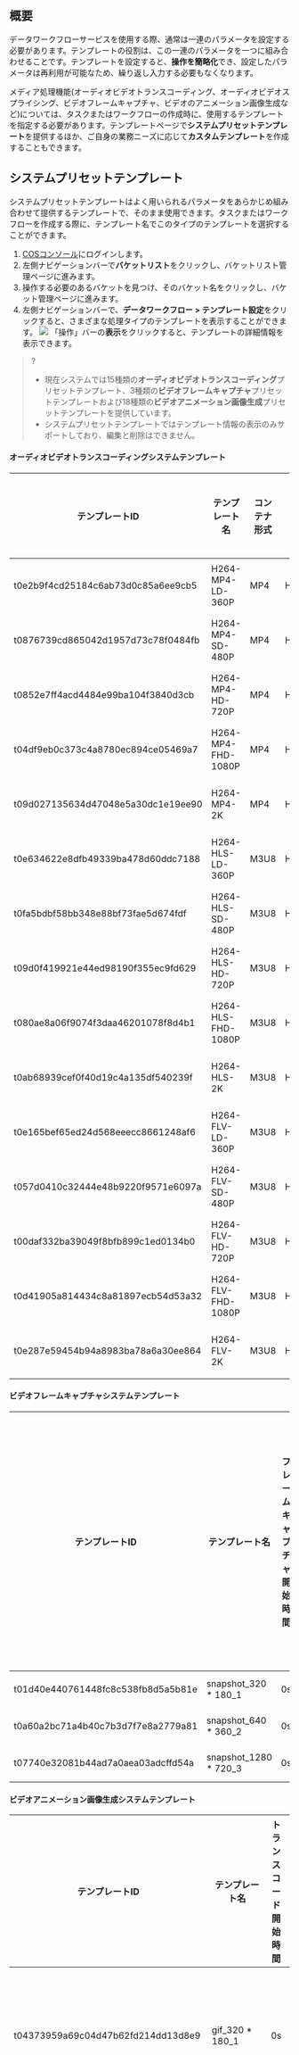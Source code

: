 ## 概要

データワークフローサービスを使用する際、通常は一連のパラメータを設定する必要があります。テンプレートの役割は、この一連のパラメータを一つに組み合わせることです。テンプレートを設定すると、**操作を簡略化**でき、設定したパラメータは再利用が可能なため、繰り返し入力する必要もなくなります。

メディア処理機能(オーディオビデオトランスコーディング、オーディオビデオスプライシング、ビデオフレームキャプチャ、ビデオのアニメーション画像生成など)については、タスクまたはワークフローの作成時に、使用するテンプレートを指定する必要があります。テンプレートページで**システムプリセットテンプレート**を提供するほか、ご自身の業務ニーズに応じて**カスタムテンプレート**を作成することもできます。

## システムプリセットテンプレート

システムプリセットテンプレートはよく用いられるパラメータをあらかじめ組み合わせて提供するテンプレートで、そのまま使用できます。タスクまたはワークフローを作成する際に、テンプレート名でこのタイプのテンプレートを選択することができます。

1. [COSコンソール](https://console.cloud.tencent.com/cos5)にログインします。
2. 左側ナビゲーションバーで**バケットリスト**をクリックし、バケットリスト管理ページに進みます。
3. 操作する必要のあるバケットを見つけ、そのバケット名をクリックし、バケット管理ページに進みます。
4. 左側ナビゲーションバーで、**データワークフロー > テンプレート設定**をクリックすると、さまざまな処理タイプのテンプレートを表示することができます。
![](https://qcloudimg.tencent-cloud.cn/raw/31cd460b2a865fb92c2f26c3d179fd02.png)
「操作」バーの**表示**をクリックすると、テンプレートの詳細情報を表示できます。
>?
> - 現在システムでは15種類の**オーディオビデオトランスコーディング**プリセットテンプレート、3種類の**ビデオフレームキャプチャ**プリセットテンプレートおよび18種類の**ビデオアニメーション画像生成**プリセットテンプレートを提供しています。
> - システムプリセットテンプレートではテンプレート情報の表示のみサポートしており、編集と削除はできません。
> 

#### オーディオビデオトランスコーディングシステムテンプレート

| テンプレートID                            | テンプレート名 | コンテナ形式 | ビデオコーデック形式 | 解像度             | ビデオビットレート  | オーディオコーデック形式 | オーディオビットレート |
| ---------------------------------- | -------- | -------- | ------------ | ------------------ | --------- | ------------ | -------- |
| t0e2b9f4cd25184c6ab73d0c85a6ee9cb5 | H264-MP4-LD-360P | MP4      | H\.264       | 640 \* 比例ズーム  | 512 Kbps  | AAC          | 128 Kbps |
| t0876739cd865042d1957d73c78f0484fb | H264-MP4-SD-480P  | MP4      | H\.264       | 720 \* 比例ズーム  | 1024 Kbps | AAC          | 128 Kbps |
| t0852e7ff4acd4484e99ba104f3840d3cb | H264-MP4-HD-720P  | MP4      | H\.264       | 1280 \* 比例ズーム | 2000 Kbps | AAC          | 128 Kbps |
| t04df9eb0c373c4a8780ec894ce05469a7 | H264-MP4-FHD-1080P | MP4      | H\.264       | 1920 \* 比例ズーム | 3500 Kbps | AAC          | 128 Kbps |
| t09d027135634d47048e5a30dc1e19ee90 | H264-MP4-2K  | MP4      | H\.264       | 2048 \* 比例ズーム | 4800 Kbps | AAC          | 128 Kbps |
| t0e634622e8dfb49339ba478d60ddc7188 | H264-HLS-LD-360P | M3U8     | H\.264       | 640 \* 比例ズーム  | 512 Kbps  | AAC          | 128 Kbps |
| t0fa5bdbf58bb348e88bf73fae5d674fdf | H264-HLS-SD-480P  | M3U8     | H\.264       | 720 \* 比例ズーム  | 1024 Kbps | AAC          | 128 Kbps |
| t09d0f419921e44ed98190f355ec9fd629 | H264-HLS-HD-720P  | M3U8     | H\.264       | 1280 \* 比例ズーム | 2000 Kbps | AAC          | 128 Kbps |
| t080ae8a06f9074f3daa46201078f8d4b1 | H264-HLS-FHD-1080P | M3U8     | H\.264       | 1920 \* 比例ズーム | 3500 Kbps | AAC          | 128 Kbps |
| t0ab68939cef0f40d19c4a135df540239f | H264-HLS-2K | M3U8     | H\.264       | 2048 \* 比例ズーム | 4800 Kbps | AAC          | 128 Kbps |
| t0e165bef65ed24d568eeecc8661248af6 | H264-FLV-LD-360P | M3U8     | H\.264       | 640 \* 比例ズーム  | 512 Kbps  | AAC          | 128 Kbps |
| t057d0410c32444e48b9220f9571e6097a | H264-FLV-SD-480P  | M3U8     | H\.264       | 720 \* 比例ズーム  | 1024 Kbps | AAC          | 128 Kbps |
| t00daf332ba39049f8bfb899c1ed0134b0 | H264-FLV-HD-720P  | M3U8     | H\.264       | 1280 \* 比例ズーム | 2000 Kbps | AAC          | 128 Kbps |
| t0d41905a814434c8a81897ecb54d53a32 | H264-FLV-FHD-1080P | M3U8     | H\.264       | 1920 \* 比例ズーム | 3500 Kbps | AAC          | 128 Kbps |
| t0e287e59454b94a8983ba78a6a30ee864 | H264-FLV-2K | M3U8     | H\.264       | 2048 \* 比例ズーム | 4800 Kbps | AAC          | 128 Kbps |



#### ビデオフレームキャプチャシステムテンプレート

| テンプレートID                            | テンプレート名               | フレームキャプチャ開始時間 | フレームキャプチャ間隔 | シングルビデオ最大フレームキャプチャ数 | 出力画像サイズ      | 出力形式 |
| ---------------------------------- | ---------------------- | -------------- | -------- | ---------------- | ----------------- | -------- |
| t01d40e440761448fc8c538fb8d5a5b81e | snapshot\_320 \* 180\_1  | 0s            | 2s      | 5                | 320px \* 180px  | JPEG     |
| t0a60a2bc71a4b40c7b3d7f7e8a2779a81 | snapshot\_640 \* 360\_2  | 0s            | 10s     | 5                | 640px \* 360px  | JPEG     |
| t07740e32081b44ad7a0aea03adcffd54a | snapshot\_1280 \* 720\_3 | 0s            | 10s     | 5                | 1280px \* 720px | JPEG     |

#### ビデオアニメーション画像生成システムテンプレート

| テンプレートID                            | テンプレート名        | トランスコード開始時間 | トランスコード時間 | フレーム抽出方式          | 出力アニメーションフレームレート         | 出力アニメーションサイズ   | 出力形式 | 出力アニメーション品質 |
| ---------------------------------- | --------------- | ------------ | -------- | ----------------- | -------------------- | -------------- | -------- | ------------ |
| t04373959a69c04d47b62fd214dd13d8e9 | gif_320 \* 180_1   | 0s          | 600s    | キーフレームのみ抽出      | アダプティブ               | 320px \*  180px  | GIF      | \            |
| t0341b0ab2b8a340ff826e9cb4f3a7baea | gif_320 \* 180_2   | 0s          | 600s    | フレーム抽出レート10秒/フレーム | アダプティブ（0.10フレーム/秒） | 320px \* 180px  | GIF      | \            |
| t046b1d8e5bdf842c6a58d8028b48eafee | gif_320 \* 180_3   | 0s          | 600s    | フレーム抽出レート10フレーム/秒 | アダプティブ（10フレーム/秒）   | 320px \* 180px  | GIF      | \            |
| t0ef2077f215864c018a2fca73614ceca6 | gif_640 \* 360_4   | 0s          | 600s    | キーフレームのみ抽出      | アダプティブ               | 640px \* 360px  | GIF      | \            |
| t0d21406ca737a40869973a37a5daa349a | gif_640 \* 360_5   | 0s          | 600s    | フレーム抽出レート10秒/フレーム | アダプティブ（0.10フレーム/秒） | 640px \* 360px  | GIF      | \            |
| t0878a9c9c1f054cb5bca68b8b06e556c2 | gif_640 \* 360_6   | 0s          | 600s    | フレーム抽出レート10フレーム/秒 | アダプティブ（10フレーム/秒）    | 640px \* 360px  | GIF      | \            |
| t0dae821708cea4ba5b3e271810ac80a21 | gif_1280 \* 720_7  | 0s          | 600s    | キーフレームのみ抽出      | アダプティブ               | 1280px \* 720px | GIF      | \            |
| t03fef67ad94d2466b9c0c89252ed72e87 | gif_1280 \* 720_8  | 0s          | 600s    | フレーム抽出インターバル10秒/フレーム | アダプティブ（0.10フレーム/秒） | 1280px \* 720px | GIF      | \            |
| t030a64e9f9f5a4f53a9ef64bb7ce490b5 | gif_1280 \* 720_9  | 0s          | 600s    | フレーム抽出レート10フレーム/秒 | アダプティブ（10フレーム/秒）   | 1280px \* 720px | GIF      | \            |
| t03b0e9eca4fc34e2cba9da89d9c7c13a2 | webp_320 \* 180_1  | 0s          | 60s     | キーフレームのみ抽出      | アダプティブ               | 320px \* 180px  | WEBP     | 75           |
| t016fcddf6bc3c44b793e9b7b07119b4ee | webp_320 \* 180_2  | 0s          | 600s    | フレーム抽出インターバル10秒/フレーム | アダプティブ（0.10フレーム/秒） | 320px \* 180px  | WEBP     | 75           |
| t0bf1f1ce6d2404b258c0f81fbb9aaece1 | webp_320 \* 180_3  | 0s          | 600s    | フレーム抽出インターバル10秒/フレーム | アダプティブ（10フレーム/秒）   | 320px \* 180px  | WEBP     | 75           |
| t098d6d3fcfd2c45309a408594a42559f6 | webp_640 \* 360_4  | 0s          | 60s     | キーフレームのみ抽出      | アダプティブ               | 640px \* 360px      | WEBP     | 75           |
| t0169a6a9c2eec4b51972eb63bafcbf08d | webp_640 \* 360_5  | 0s          | 600s    | フレーム抽出インターバル10秒/フレーム | アダプティブ（0.10フレーム/秒） | 640px \* 360px      | WEBP     | 75           |
| t0ef9ba537011e4876b8777aebc19d10a5 | webp_640 \* 360_6  | 0s          | 600s    | フレーム抽出インターバル10秒/フレーム | アダプティブ（10フレーム/秒）   | 640px \* 360px      | WEBP     | 75           |
| t02743d344b5e74c579e50e9e135b432b8 | webp_1280 \* 720_7 | 0s          | 60s     | キーフレームのみ抽出      | アダプティブ               | 1280px \* 720px     | WEBP     | 75           |
| t0dd27c136ff2741538bec96981e058868 | webp_1280 \* 720_8 | 0s          | 600s    | フレーム抽出インターバル10秒/フレーム | アダプティブ（0.10フレーム/秒） | 1280px \* 720px     | WEBP     | 75           |
| t00ad05235d67a45a9a697b553052b7346 | webp_1280 \* 720_9 | 0s          | 600s    | フレーム抽出インターバル10秒/フレーム | アダプティブ（10フレーム/秒）   | 1280px \* 720px     | WEBP     | 75           |



## カスタムテンプレート

システムプリセットテンプレートではニーズを満たせない場合は、カスタムテンプレートを選択できます。現在、**オーディオビデオトランスコーディング**、**高速高画質トランスコーディング**、**ハイライトコレクション**、**ビデオフレームキャプチャ**、**ビデオアニメーション画像生成**、**ビデオウォーターマーク**、**オーディオビデオスプライシング**、**音声分離**、**ビデオエンハンスメント**、**超解像度**、**画像処理**、**ブロードキャストグレードフォーマットのトランスコーディング**のカスタムテンプレートを作成することができます。

### 音声/ビデオトランスコーディング

オーディオビデオトランスコーディングはオーディオ、ビデオなどのメディアファイルのトランスコード機能をご提供します。これは、ファイルのビットストリームを別のビットストリームに変換するプロセスです。トランスコードによって、コーデック、解像度、ビットレートなどの元のビットストリームのパラメータを変更して、様々なデバイスやネットワーク環境での再生に適合させます。カスタムオーディオビデオトランスコードテンプレートでは、テンプレートのパラメータをカスタム設定することができます。

#### 操作手順

1. [COSコンソール](https://console.cloud.tencent.com/cos5)にログインします。
2. 左側ナビゲーションバーで**バケットリスト**をクリックし、バケットリスト管理ページに進みます。
3. ビデオを保存したいバケットを見つけ、そのバケット名をクリックし、バケット管理ページに進みます。
4. 左側ナビゲーションバーで、**データワークフロー > テンプレート設定**をクリックし、テンプレート設定ページに進みます。
5. **メディア処理 > オーディオビデオトランスコーディング**を選択し、**トランスコードテンプレートの作成**をクリックすると、トランスコードテンプレート作成ウィンドウがポップアップします。
![](https://qcloudimg.tencent-cloud.cn/raw/92e19a474034280ecb0036a2ae17a100.png)
6. トランスコードテンプレート作成ウィンドウで、以下の情報を設定します。
 - テンプレート名：長さは64文字以下とし、中国語、英語、数字、アンダーバー「_」、ハイフン「-」、「*」のみサポートします。
 - トランスコードタイプ：ビデオトランスコードとオーディオトランスコードをサポートします。
 - コンテナ形式：ビデオトランスコードはMP4、FLV、HLS、TS、MKV、WebM形式を、オーディオトランスコードはMP3、AAC、AMR、FLAC、WebM形式をそれぞれサポートします。
 - コーデック形式：H264、H265、AV1、VP8、VP9などの形式をサポートします。
 - ビットレート：アダプティブビットレートをサポートし、ビデオ内容を自動的に分析した後、ビットレートを割り当てます。
 - トランスコード時間：ソースファイル時間、カスタム設定時間から選択できます。
 - ビデオ/オーディオパラメータ：ビデオおよびオーディオパラメータはユーザーのニーズに応じてカスタマイズできます。
7. **OK**をクリックしてテンプレートの作成を完了します。
作成に成功すると、新しく作成したテンプレートに対し、カスタムテンプレートリストで**表示**、**編集**、**削除**の操作を行うことができるようになります。
>? これ以降、[オーディオビデオトランスコーディングタスクの作成](https://intl.cloud.tencent.com/document/product/436/46409)または[ワークフロー](https://intl.cloud.tencent.com/document/product/436/46408)の作成時にこのテンプレートを適用できます。
>

### 高速高画質トランスコーディング

高速高画質トランスコーディングは低ビットレートでのビデオの主観的画質を向上させることができます。高速高画質トランスコーディングを使用すると、通常のオーディオビデオトランスコーディングに比べてファイルサイズをより小さく、画質をより鮮明にすることができ、ネットワークリソースの消費を抑えると同時に、ユーザーにより良い視覚体験をもたらします。高速高画質トランスコードテンプレートのコーデック形式、解像度、ビットレートなどのパラメータはカスタマイズ可能です。


#### 操作手順

1. [COSコンソール](https://console.cloud.tencent.com/cos5)にログインします。
2. 左側ナビゲーションバーで**バケットリスト**をクリックし、バケットリスト管理ページに進みます。
3. ビデオを保存したいバケットを見つけ、そのバケット名をクリックし、バケット管理ページに進みます。
4. 左側ナビゲーションバーで、**データワークフロー > テンプレート設定**をクリックし、テンプレート設定ページに進みます。
5. **高速高画質トランスコーディング**を選択し、**高速高画質トランスコードテンプレートの作成**をクリックすると、高速高画質トランスコードテンプレート作成ウィンドウがポップアップします。

6. **ブロードキャストグレードフォーマットのトランスコーディング作成**ウィンドウで、以下の情報を設定します。
 - テンプレート名：長さは64文字以下とし、中国語、英語、数字、アンダーバー「_」、ハイフン「-」、「*」のみサポートします。
 - トランスコードタイプ：デフォルトではビデオトランスコードになっています。
 - コンテナ形式：MP4、HLS形式があります。
 - トランスコード時間：ソースファイル時間、カスタム設定時間から選択できます。
 - ビデオ/オーディオパラメータ：ビデオおよびオーディオパラメータはユーザーのニーズに応じてカスタマイズできます。
7. **OK**をクリックしてテンプレートの作成を完了します。
作成に成功すると、新しく作成したテンプレートに対し、カスタムテンプレートリストで**表示**、**編集**、**削除**の操作を行うことができるようになります。
>? これ以降、[ブロードキャストグレードフォーマットのトランスコーディングタスクの作成](https://intl.cloud.tencent.com/document/product/436/46409)または[ワークフロー](https://intl.cloud.tencent.com/document/product/436/46408)の作成時にこのテンプレートを適用できます。
>

### ブロードキャストグレードフォーマットのトランスコーディング

XAVC、Proresなどの特殊な形式の処理をサポートしています。


#### 操作手順

1. [COSコンソール](https://console.cloud.tencent.com/cos5)にログインします。
2. 左側ナビゲーションバーで**バケットリスト**をクリックし、バケットリスト管理ページに進みます。
3. ビデオを保存したいバケットを見つけ、そのバケット名をクリックし、バケット管理ページに進みます。
4. 左側ナビゲーションバーで、**データワークフロー > テンプレート設定**をクリックし、テンプレート設定ページに進みます。
5. **ブロードキャストグレードフォーマットのトランスコーディング**を選択し、**ブロードキャストグレードフォーマットのトランスコードテンプレートの作成**をクリックします。

6. **ブロードキャストグレードフォーマットのトランスコーディング作成**ウィンドウで、以下の情報を設定します。
 - テンプレート名：長さは64文字以下とし、中国語、英語、数字、アンダーバー「_」、ハイフン「-」、「*」のみサポートします。
 - エンコーダのプリセット：エンコーダのサンプルレートなどの組み合わせを選択します。
 - コンテナ形式：mxf形式があります。
 - トランスコード時間：ソースファイル時間、カスタム設定時間から選択できます。
 - ビデオ/オーディオパラメータ：ビデオおよびオーディオパラメータはユーザーのニーズに応じてカスタマイズできます。
7. **OK**をクリックしてテンプレートの作成を完了します。
作成に成功すると、新しく作成したテンプレートに対し、カスタムテンプレートリストで**表示**、**編集**、**削除**の操作を行うことができるようになります。
>? これ以降、[ブロードキャストグレードフォーマットのトランスコーディングタスクの作成](https://intl.cloud.tencent.com/document/product/436/46409)または[ワークフロー](https://intl.cloud.tencent.com/document/product/436/46408)の作成時にこのテンプレートを適用できます。


### ハイライトコレクション

ハイライトコレクションは、ビデオからハイライト部分を自動的に抽出することができる機能です。カスタムテンプレートでは、ハイライトコレクションテンプレート名の設定、ハイライトコレクションの最長出力時間、出力ビデオ解像度、出力形式の指定を行うことができます。

#### 操作手順

1. [COSコンソール](https://console.cloud.tencent.com/cos5)にログインします。
2. 左側ナビゲーションバーで**バケットリスト**をクリックし、バケットリスト管理ページに進みます。
3. ビデオを保存したいバケットを見つけ、そのバケット名をクリックし、バケット管理ページに進みます。
4. 左側ナビゲーションバーで、**データワークフロー > テンプレート設定**をクリックし、テンプレート設定ページに進みます。
5. **ハイライトコレクション**を選択し、**ハイライトコレクションテンプレートの作成**をクリックすると、ハイライトコレクションテンプレート作成ウィンドウがポップアップします。

6. **音声分離テンプレート**ウィンドウで、以下の情報を設定します。
>? 現在ハイライトコレクションは風景、グルメ、ストリートスナップ、Vlogシーンにのみ適用可能ですが、その他シーンの機能も順次リリース中です。オーダーメイドをご希望の場合は、[お問い合わせ](https://intl.cloud.tencent.com/contact-sales)ください。
>
 - テンプレート名：長さは64文字以下とし、中国語、英語、数字、アンダーバー「_」、ハイフン「-」、「*」のみサポートします。
 - コンテナ形式：MP4、FLV、HLS、TS、MKV形式があります。
 - コレクション時間：コレクション出力時間は、自動分析された完全な時間、またはカスタマイズしたコレクション出力時間を指定できます。
 - ビデオ/オーディオパラメータ：ビデオおよびオーディオパラメータはユーザーのニーズに応じてカスタマイズできます。
7. **OK**をクリックしてテンプレートの作成を完了します。
作成に成功すると、新しく作成したテンプレートに対し、カスタムテンプレートリストで**表示**、**編集**、**削除**の操作を行うことができるようになります。
>? これ以降、[ハイライトコレクションタスクの作成](https://intl.cloud.tencent.com/document/product/436/46409)または[ワークフロー](https://intl.cloud.tencent.com/document/product/436/46408)の作成時にこのテンプレートを適用できます。
>



### ビデオフレームキャプチャ

ビデオフレームキャプチャは、ビデオのある時点のスクリーンキャプチャを撮る機能です。出力するスクリーンキャプチャの形式はデフォルトではJPG形式です。フレームキャプチャ圧縮を有効にしている場合はHEIF形式やTPG形式での出力が可能です。カスタムビデオフレームキャプチャテンプレートは、テンプレート名、フレームキャプチャ開始時間、フレームキャプチャ間隔、フレームキャプチャ数、出力画像サイズ、出力形式のカスタム設定をサポートしています。

#### 操作手順

1. [COSコンソール](https://console.cloud.tencent.com/cos5)にログインします。
2. 左側ナビゲーションバーで**バケットリスト**をクリックし、バケットリスト管理ページに進みます。
3. ビデオを保存したいバケットを見つけ、そのバケット名をクリックし、バケット管理ページに進みます。
4. 左側ナビゲーションバーで、**データワークフロー > テンプレート設定**をクリックし、テンプレート設定ページに進みます。
5. **ビデオフレームキャプチャ**を選択し、**フレームキャプチャテンプレートの作成**をクリックすると、フレームキャプチャテンプレート作成ウィンドウがポップアップします。
![](https://qcloudimg.tencent-cloud.cn/raw/ef68628bf5ad449bfc87bd15e9434f70.png)
6. フレームキャプチャテンプレート作成ウィンドウで、以下の情報を設定します。
 - テンプレート名：長さは64文字以下とし、中国語、英語、数字、アンダーバー「_」、ハイフン「-」、「*」のみサポートします。
 - フレームキャプチャ開始時間：ビデオ全体時間の範囲内で、任意のノードをフレームキャプチャ開始時間として選択できます。
 - フレームキャプチャ方式：
    - デフォルトの全フレームキャプチャ：ビデオの各フレームをキャプチャします。
    - カスタムフレームキャプチャ間隔：フレームキャプチャ開始時点からビデオ終了まで、設定した時間間隔に従って、一定間隔ごとに1枚のフレームキャプチャ画像を出力します。
    - 平均フレームキャプチャ：設定した**フレームキャプチャ数**に従って、フレームキャプチャ開始時点からビデオ終了まで、均等間隔で画像をキャプチャします。
    - キーフレームキャプチャ：キーフレームのキャプチャを選択できます。
 - シングルビデオ最大フレームキャプチャ数：選択したフレームキャプチャ方式が**デフォルトの全フレームキャプチャ**、**カスタムフレームキャプチャ間隔**または**キーフレームキャプチャ**の場合は、シングルビデオ最大フレームキャプチャ数を設定する必要があります。
 - フレームキャプチャ数：選択したフレームキャプチャ方式が**平均フレームキャプチャ**の場合は、フレームキャプチャ数を設定する必要があります。平均フレームキャプチャでは、設定したフレームキャプチャ数に従って、フレームキャプチャ開始時点からビデオ終了まで、均等間隔で画像をキャプチャします。
 - 出力画像サイズ：デフォルトのスクリーンキャプチャ出力サイズはオリジナル画像のサイズです。カスタム画像サイズを選択する場合は、入力する幅と高さを128～4096の間の整数とするようご注意ください。
 - フレームキャプチャ圧縮：有効にすると、キャプチャ後の画像を圧縮することができます。
7. **OK**をクリックしてテンプレートの作成を完了します。
作成に成功すると、新しく作成したテンプレートに対し、カスタムテンプレートリストで**表示**、**編集**、**削除**の操作を行うことができるようになります。
>? これ以降、[ビデオフレームキャプチャタスクの作成](https://intl.cloud.tencent.com/document/product/436/46409)または[ワークフロー](https://intl.cloud.tencent.com/document/product/436/46408)の作成時にこのテンプレートを適用できます。
>

### ビデオアニメーション画像生成

ビデオアニメーション画像生成機能を利用すると、ビデオ形式をアニメーション形式に変換することができます。カスタムビデオアニメーション画像生成テンプレートでは、テンプレート名、トランスコード開始時間、トランスコード時間、フレーム抽出方式、出力アニメーションフレームレート、出力アニメーションサイズ、出力形式のカスタム設定をサポートしています。

#### 操作手順

1. [COSコンソール](https://console.cloud.tencent.com/cos5)にログインします。
2. 左側ナビゲーションバーで**バケットリスト**をクリックし、バケットリスト管理ページに進みます。
3. ビデオを保存したいバケットを見つけ、そのバケット名をクリックし、バケット管理ページに進みます。
4. 左側ナビゲーションバーで、**データワークフロー > 共通設定 > テンプレート**をクリックし、テンプレート設定ページに進みます。
5. **ビデオアニメーション画像生成**を選択し、**アニメーション画像生成テンプレートの作成**をクリックすると、アニメーション画像生成テンプレート作成ウィンドウがポップアップします。
![](https://qcloudimg.tencent-cloud.cn/raw/3768b371824c8a48a0a7efb096c29b56.png)
6. アニメーション画像生成テンプレート作成ウィンドウで、以下の情報を設定します。
 - テンプレート名：長さは64文字以下とし、中国語、英語、数字、アンダーバー「_」、ハイフン「-」、「*」のみサポートします。
 - トランスコード開始時間：ビデオ全体時間の範囲内で、任意のノードをトランスコード開始時間として選択できます。
 - トランスコード時間：トランスコード時間とは、**トランスコード開始時間**後のトランスコードの時間の長さを指します。**ソースビデオ時間**と**カスタム時間**の2種類の時間をご提供しています。
 - フレーム抽出方式：
     - 全フレーム抽出：ビデオの各フレームを抽出します。
     - フレーム抽出レート：1秒間に抽出するフレーム数を設定できます。1～50の間の整数を入力できます。
     - フレーム抽出インターバル：指定された秒数間隔ごとに1フレームを抽出します。
     - キーフレームのみ抽出：ビデオの内容を理解し、AIによるインテリジェント認識を利用して、最適なフレームを抽出して組み合わせ、アニメーションとして出力します。
 - 出力アニメーションフレームレート：**アダプティブ**とは、選択した上記のパラメータに基づき、システムが自動的に適切なフレームレートを選択することを指します。**再生フレームレートのカスタマイズ**も可能です。フレームレートは毎秒1～60フレームの間に限定されます。
 - 出力アニメーション形式：出力されるアニメーションはデフォルトではGIF形式です。アニメーションをWEBP形式で出力したい場合は、出力するアニメーションの品質（1～99の間、デフォルトでは75）を選択する必要があります。
 - 出力アニメーションサイズ：デフォルトの出力アニメーションサイズは元のビデオの幅と高さとなります。カスタムの幅と高さを選択する場合は、入力する幅と高さを128～4096の間の整数とするようご注意ください。 
7. **OK**をクリックしてテンプレートの作成を完了します。
作成に成功すると、新しく作成したテンプレートに対し、カスタムテンプレートリストで**表示**、**編集**、**削除**の操作を行うことができるようになります。
>? これ以降、[ビデオアニメーション画像生成タスクの作成](https://intl.cloud.tencent.com/document/product/436/46409)または[ワークフロー](https://intl.cloud.tencent.com/document/product/436/46408)の作成時にこのテンプレートを適用できます。
>

### ビデオウォーターマーク

ビデオウォーターマークはオーディオビデオトランスコーディングをベースにした機能であり、オーディオビデオトランスコーディングの過程でビデオに画像ウォーターマークまたはテキストウォーターマークを同期的に追加することができます。

>? 現在、1回のトランスコード操作で同時に複数のウォーターマークを添付することが可能です。コンソール方式では一度に3個まで、API方式では一度に5個までウォーターマークを追加できます。それ以上のウォーターマークが必要な場合は、[お問い合わせ](https://intl.cloud.tencent.com/contact-sales)ください。
>

#### 操作手順

1. [COSコンソール](https://console.cloud.tencent.com/cos5)にログインします。
2. 左側ナビゲーションバーで**バケットリスト**をクリックし、バケットリスト管理ページに進みます。
3. ビデオを保存したいバケットを見つけ、そのバケット名をクリックし、バケット管理ページに進みます。
4. 左側ナビゲーションバーで、**データワークフロー > テンプレート設定**をクリックし、テンプレート設定ページに進みます。
5. **ビデオウォーターマーク**を選択し、**ビデオウォーターマークテンプレートの作成**をクリックすると、ビデオウォーターマークテンプレート作成ウィンドウがポップアップします。
![](https://qcloudimg.tencent-cloud.cn/raw/972bd876e210a6ae96728c9075b4a605.png)
6. ビデオウォーターマークテンプレート作成ウィンドウで、以下の情報を設定します。
 - **統一パラメータ**
    - テンプレート名：長さは64文字以下とし、中国語、英語、数字、\_、-および\*のみサポートします。
    - ウォーターマークのタイプ：画像ウォーターマークまたはテキストウォーターマークを選択できます。
    - 基準位置：TopLeft、TopRight、BottomLeft、BottomRightを選択できます。それぞれ、ビデオの左上隅、右上隅、左下隅、右下隅に対応します。
    - 不透明度：値の範囲は[1，100]、単位は%です。
    - オフセット方式：ウォーターマークのオフセット方式は基準位置に基づいて設定します。比率スケールまたは固定位置を選択できます。
    - ウォーターマーク時間：ウォーターマークのカバー時間をビデオの長さと一致させるか、または時間を指定するかを選択できます。このうち時間を指定する場合は、ウォーターマークの開始時間と終了時間を設定できます。開始時間のみを設定した場合は、デフォルトでビデオの終了までカバーされます。
 - **画像ウォーターマークのパラメータ**
    - 画像の選択：画像ウォーターマークを選択する場合は、画像ウォーターマークのソースを選択する必要があります。現在は同一のバケット内にあるウォーターマーク画像を選択できます。ない場合は、新しい画像をアップロードする必要があります。
    - 画像レイヤー：画像をビデオ上方に設置するか、ビデオ下部に設置するかを選択できます。
      - 画像をビデオ上方に設置する場合は、下図のようになります。
     ![img](https://qcloudimg.tencent-cloud.cn/raw/73b44ed792c118f58605209fbccd0fa5.png)
       - 画像をビデオ下部に設置する（ビデオの背景画像とする）場合は、下図のようになります。
     ![img](https://qcloudimg.tencent-cloud.cn/raw/0da61e3ac31297550a7a05544af7f6f2.png)

    - ウォーターマークのサイズ：
      - オリジナル画像サイズ：ウォーターマークのオリジナル画像を維持し、処理を行いません。ウォーターマーク画像がビデオ画面のサイズより大きい場合は、ウォーターマークが完全に表示されない可能性があることに注意してください。
      - 比率スケール：幅または高さに応じてパーセンテージを設定します。値の範囲は[1, 100]です。幅または高さのいずれかだけを設定し、ディメンションを設定していない場合は同じ比率でスケーリングされます。設定する幅の比率をa、高さの比率をbとした場合、ウォーターマークの幅w = W * a、ウォーターマークの高さh = H * bとなります。このうちW、Hはそれぞれビデオの幅と高さです。
      - 固定サイズ：ウォーターマークの幅と高さを指定することができます。値の範囲は[8，4096]、単位はpxです。
    - オフセット方式（画像をビデオ上方に設置する場合）：
      - 比率スケール：幅または高さに応じてパーセンテージを設定します。値の範囲は[0, 100]です。下図のように、設定する水平オフセットの比率をa、垂直オフセットの比率をbとした場合、水平オフセットDx = W * a、垂直オフセットDy = H * bとなります。このうちW、Hはそれぞれビデオの幅と高さです。
      - 固定位置：値の範囲は[0，4096]、単位はpxです。図のように、水平オフセットはDxに、垂直オフセットはDyにそれぞれ対応します。
     - ウォーターマークのサイズ：
       - オリジナル画像サイズ：ウォーターマークのオリジナル画像を維持し、処理を行いません。ウォーターマーク画像がビデオ画面のサイズより小さい場合は、ウォーターマークが完全に表示されない可能性があることに注意してください。
       - 比率スケール：幅または高さに応じてパーセンテージを設定します。値の範囲は[100, 300]です。幅または高さのいずれかだけを設定し、ディメンションを設定していない場合は同じ比率でスケーリングされます。設定する幅の比率をa、高さの比率をbとした場合、ウォーターマークの幅w = W * a、ウォーターマークの高さh = H * bとなります。このうちW、Hはそれぞれビデオの幅と高さです。
      - 固定サイズ：ウォーターマークの幅と高さを指定することができます。値の範囲は[8，4096]、単位はpxです。
    - オフセット方式（ビデオ下方に設置する場合）：
      - 比率スケール：幅または高さに応じてパーセンテージを設定します。値の範囲は[-300, 0]です。下図のように、設定する水平オフセットの比率をa、垂直オフセットの比率をbとした場合、水平オフセットDx = W * a、垂直オフセットDy = H * bとなります。このうちW、Hはそれぞれビデオの幅と高さです。
      - 固定位置：値の範囲は[-4096，0]、単位はpxです。図のように、水平オフセットはDxに、垂直オフセットはDyにそれぞれ対応します。
 - **テキストウォーターマークのパラメータ**
    - テキストウォーターマークの内容：長さは64文字以下とし、中国語、英語、数字、_、-および*のみサポートします。
    - フォントサイズ：値の範囲は[5 100]、単位はpxです。
    - フォントタイプ：現在、中国語と英語の混合ウォーターマークでは宋朝体、ゴシック体、楷書体、明朝体、中国語ゴシック体、中国語ゴシック体中、丸ゴシックを選択できます。英語のみのウォーターマークではariblk、arial、ahronbd、Helvetica、HelveticaNeueを選択できます。英語のみのフォントは英語の入力のみをサポートしており、ウォーターマークに中国語が含まれると文字化けを起こすおそれがありますのでご注意ください。
    - フォントの色：形式は0xRRGGBBです。
7. **OK**をクリックしてテンプレートの作成を完了します。
 - 作成に成功すると、新しく作成したテンプレートに対し、カスタムテンプレートリストで**表示**、**編集**、**削除**の操作を行うことができるようになります。
 - **プレビュー**をクリックすると、3種類の一般的な解像度のビデオでウォーターマークの位置とサイズを確認することもでき、テンプレートのスピーディーな調整に役立ちます。

>? これ以降、[オーディオビデオトランスコーディング、SDRtoHDR、ビデオエンハンスメント、超解像度タスクの作成](https://intl.cloud.tencent.com/document/product/436/46409)または[ワークフロー](https://intl.cloud.tencent.com/document/product/436/46408)の作成時にこのテンプレートを適用できます。
>

### オーディオビデオスプライシング

オーディオビデオスプライシングでは、指定されたオーディオクリップをオーディオファイルの最初または最後にステッチングして新しいオーディオファイルを生成したり、指定されたビデオクリップをビデオファイルの最初または最後にステッチングして新しいビデオファイルを生成したりできます。

#### 操作手順

1. [COSコンソール](https://console.cloud.tencent.com/cos5)にログインします。
2. 左側ナビゲーションバーで**バケットリスト**をクリックし、バケットリスト管理ページに進みます。
3. ビデオを保存したいバケットを見つけ、そのバケット名をクリックし、バケット管理ページに進みます。
4. 左側ナビゲーションバーで、**データワークフロー > 共通設定 > テンプレート**をクリックし、テンプレート設定ページに進みます。
5. **オーディオビデオスプライシング**を選択し、**オーディオビデオスプライシングテンプレートの作成**をクリックすると、オーディオビデオスプライシングテンプレート作成ウィンドウがポップアップします。

6. オーディオビデオスプライシングテンプレート作成ウィンドウで、以下の情報を設定します。
 - テンプレート名：長さは64文字以下とし、中国語、英語、数字、\_、-および\*のみサポートします。
 - コンテナ形式：AAC、MP3、MP4、FLV、HLS、TS形式があります。
 - スプライシング位置：ソースファイルの先頭か末尾へのスプライシングを選択できます。
 - その他のパラメータ：ユーザーはニーズに応じてオーディオビデオパラメータをカスタマイズできます。
7. **OK**をクリックしてテンプレートの作成を完了します。
作成に成功すると、新しく作成したテンプレートに対し、カスタムテンプレートリストで**テンプレート情報の表示**、**編集**、**削除**の操作を行うことができるようになります。
>? これ以降、[オーディオビデオスプライシングタスクの作成](https://intl.cloud.tencent.com/document/product/436/46409)または[ワークフロー](https://intl.cloud.tencent.com/document/product/436/46408)の作成時にこのテンプレートを適用できます。
>


### 音声分離

同一のオーディオファイルから人の声のファイルと背景音のファイルを分離し、その後のビデオのトリミング、再生を行いやすくすることができます。

#### 操作手順

1. [COSコンソール](https://console.cloud.tencent.com/cos5)にログインします。
2. 左側ナビゲーションバーで**バケットリスト**をクリックし、バケットリスト管理ページに進みます。
3. ビデオを保存したいバケットを見つけ、そのバケット名をクリックし、バケット管理ページに進みます。
4. 左側ナビゲーションバーで、**データワークフロー > テンプレート設定**をクリックし、テンプレート設定ページに進みます。
5. **スマート音声 > 音声分離**を選択し、**音声分離テンプレートの作成**をクリックすると、音声分離テンプレート作成ウィンドウがポップアップします。
<img src="https://qcloudimg.tencent-cloud.cn/raw/e3a8297817e96904cd35db90628b284f.png" style="zoom:67%;" />
6. 音声分離テンプレート作成ウィンドウで、以下の情報を設定します。
 - テンプレート名：長さは64文字以下とし、中国語、英語、数字、アンダーバー「_」、ハイフン「-」、「*」のみサポートします。
 - 出力オーディオ形式：MP3、AAC、AMR、FLAC形式があります。
 - 出力オーディオ：人の声または背景音の出力を指定できます。
 - サンプルレート：実際のニーズに応じて選択できます。
 - オーディオビットレート：実際のニーズに応じて入力できます。
 - サウンドチャンネル数：実際のニーズに応じて選択できます。
7. **OK**をクリックしてテンプレートの作成を完了します。
作成に成功すると、新しく作成したテンプレートに対し、カスタムテンプレートリストで**表示**、**編集**、**削除**の操作を行うことができるようになります。
>? これ以降、[音声分離タスクの作成](https://intl.cloud.tencent.com/document/product/436/46409)または[ワークフロー](https://intl.cloud.tencent.com/document/product/436/46408)の作成時にこのテンプレートを適用できます。


### 音声合成

テキストを様々な音色のオーディオに変換し、音声読み上げ、ナビゲーションなどのシーンに使用できるようにします。

#### 操作手順

1. [COSコンソール](https://console.cloud.tencent.com/cos5)にログインします。
2. 左側ナビゲーションバーで**バケットリスト**をクリックし、バケットリスト管理ページに進みます。
3. ビデオを保存したいバケットを見つけ、そのバケット名をクリックし、バケット管理ページに進みます。
4. 左側ナビゲーションバーで、**データワークフロー > テンプレート設定**をクリックし、テンプレート設定ページに進みます。
5. **スマート音声 > 音声合成**を選択し、**音声合成テンプレートの作成**をクリックすると、音声合成テンプレート作成ウィンドウがポップアップします。

6. 音声合成テンプレート作成ウィンドウで、以下の情報を設定します。
 - テンプレート名：長さは64文字以下とし、中国語、英語、数字、アンダーバー「_」、ハイフン「-」、「*」のみサポートします。
 - 出力オーディオ形式：MP3、AAC、AMR、FLAC形式があります。
 - 音色：出力する音色を指定できます。
 - 処理モード：非同期または同期処理を選択できます。
 - 音量：出力する音量を調節できます。
 - スピード：出力する音色を調節できます。
7. **OK**をクリックしてテンプレートの作成を完了します。
作成に成功すると、新しく作成したテンプレートに対し、カスタムテンプレートリストで**表示**、**編集**、**削除**の操作を行うことができるようになります。
>? これ以降、[音声合成タスク](https://intl.cloud.tencent.com/document/product/436/46409)または[ワークフロー](https://intl.cloud.tencent.com/document/product/436/46408)の作成時にこのテンプレートを適用できます。



### 画質エンハンスメント

ビデオエンハンスメントは、AIによってビデオの状態を改善し、視覚面でビデオのカラーおよび画面のディテールを向上させることができる機能です。超解像度、ディテールエンハンスメント、SDRtoHDR、フレーム補間などの機能をサポートしています。

#### 操作手順

1. [COSコンソール](https://console.cloud.tencent.com/cos5)にログインします。
2. 左側ナビゲーションバーで**バケットリスト**をクリックし、バケットリスト管理ページに進みます。
3. ビデオを保存したいバケットを見つけ、そのバケット名をクリックし、バケット管理ページに進みます。
4. 左側ナビゲーションバーで、**データワークフロー > テンプレート設定**をクリックし、テンプレート設定ページに進みます。
5. **画質エンハンスメント**を選択し、**画質エンハンスメントテンプレートの作成**をクリックすると、ビデオエンハンスメントテンプレート作成ウィンドウがポップアップします。

6. 画質エンハンスメントテンプレート作成ウィンドウで、以下の情報を設定します。
> ? 
> - 現在、ビデオエンハンスメントではカラーエンハンスメント、ディテールエンハンスメント、超解像度、SDRTOHDRをサポートしています。その他の機能も順次リリース中です。
> - ビデオエンハンスメントの入力ビデオの長さは30分以内とします。
> 
 - テンプレート名：長さは64文字以下とし、中国語、英語、数字、アンダーバー「_」、ハイフン「-」、「*」のみサポートします。
 - カラーエンハンスメント：システム自動分析によるカラーの最適化またはカラーエンハンスメントパラメータのカスタマイズを選択できます。
 - ディテールエンハンスメント：システム自動分析によるディテールエンハンスメントまたはディテールエンハンスメントパラメータのカスタマイズを選択できます。
7. **OK**をクリックしてテンプレートの作成を完了します。
作成に成功すると、新しく作成したテンプレートに対し、カスタムテンプレートリストで**テンプレート情報の表示**、**編集**、**削除**の操作を行うことができるようになります。
>? これ以降、[ビデオエンハンスメントタスクの作成](https://intl.cloud.tencent.com/document/product/436/46409)または[ワークフロー](https://intl.cloud.tencent.com/document/product/436/46408)の作成時にこのテンプレートを適用できます。
>



### 画像処理

画像処理は、Tencent CloudのCloud Infiniteが提供する、機能が豊富で低コストかつ信頼性の高い画像処理サービスです。画像処理では、画像の回転・切り抜き、トランスコーディング、拡大縮小といったフレキシブルな画像編集をサポートしています。また、Guetzli圧縮、TPGトランスコーディング、HEIFトランスコーディングなどの画像スリム化ソリューション、画像やテキストウォーターマーク、独自のブラインドウォーターマークといった著作権保護ソリューションを提供し、さまざまなビジネスシーンの画像ニーズに対応しています。

#### 操作手順

1. [COSコンソール](https://console.cloud.tencent.com/cos5)にログインします。
2. 左側ナビゲーションバーで**バケットリスト**をクリックし、バケットリスト管理ページに進みます。
3. ビデオを保存したいバケットを見つけ、そのバケット名をクリックし、バケット管理ページに進みます。
4. 左側ナビゲーションバーで、**データワークフロー > 共通設定 > テンプレート**をクリックし、テンプレート設定ページに進みます。
5. **画像処理**を選択し、**画像処理テンプレートの作成**をクリックすると、画像処理テンプレート作成ウィンドウがポップアップします。

6. 画像処理テンプレート作成ウィンドウで、以下の情報を設定します。
 - テンプレート名：長さは64文字以下とし、中国語、英語、数字、アンダーバー「_」、ハイフン「-」、「*」のみサポートします。
 - 編集モード：ベーシック版と拡張版から選択できます。拡張版では画面再構成および修正機能がさらに強化されています。
 - 基本処理：出力するターゲット解像度を選択できます。
 - テキストウォーターマーク：有効にすると、画像に単一またはタイリングウォーターマークを追加できます
 - 画像ウォーターマーク：有効にすると、画像の指定の位置に動的または静的ウォーターマークを追加できます
 - プレビュー：処理の効果をプレビューできます
7. **OK**をクリックしてテンプレートの作成を完了します。
作成に成功すると、新しく作成したテンプレートに対し、カスタムテンプレートリストで**テンプレート情報の表示**、**編集**、**削除**の操作を行うことができるようになります。
>? これ以降、[画像処理タスクの作成](https://intl.cloud.tencent.com/document/product/436/46409)または[ワークフロー](https://intl.cloud.tencent.com/document/product/436/46408)の作成時にこのテンプレートを適用できます。
>
